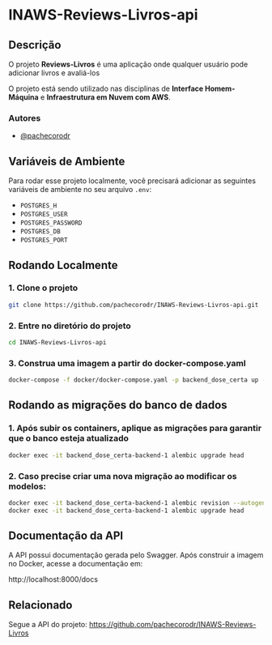 # INAWS-Reviews-Livros-api

## Descrição
O projeto **Reviews-Livros** é uma aplicação onde qualquer usuário pode adicionar livros e avaliá-los 

O projeto está sendo utilizado nas disciplinas de **Interface Homem-Máquina** e **Infraestrutura em Nuvem com AWS**.

### Autores
- [@pachecorodr](https://github.com/pachecorodr)

## Variáveis de Ambiente
Para rodar esse projeto localmente, você precisará adicionar as seguintes variáveis de ambiente no seu arquivo `.env`:

- `POSTGRES_H`
- `POSTGRES_USER`
- `POSTGRES_PASSWORD`
- `POSTGRES_DB`
- `POSTGRES_PORT`

## Rodando Localmente

### 1. Clone o projeto
```bash
git clone https://github.com/pachecorodr/INAWS-Reviews-Livros-api.git 
```
### 2. Entre no diretório do projeto
```bash
cd INAWS-Reviews-Livros-api
```
### 3. Construa uma imagem a partir do docker-compose.yaml
```bash
docker-compose -f docker/docker-compose.yaml -p backend_dose_certa up --build
```
## Rodando as migrações do banco de dados

### 1. Após subir os containers, aplique as migrações para garantir que o banco esteja atualizado
```bash
docker exec -it backend_dose_certa-backend-1 alembic upgrade head
```
### 2. Caso precise criar uma nova migração ao modificar os modelos:
```bash
docker exec -it backend_dose_certa-backend-1 alembic revision --autogenerate -m "descrição da migração"
docker exec -it backend_dose_certa-backend-1 alembic upgrade head
```

## Documentação da API 
A API possui documentação gerada pelo Swagger. Após construir a imagem no Docker, acesse a documentação em:

http://localhost:8000/docs

## Relacionado 

Segue a API do projeto: https://github.com/pachecorodr/INAWS-Reviews-Livros
